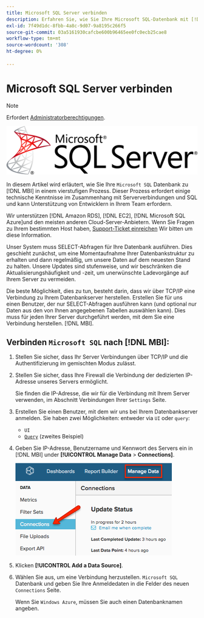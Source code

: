 ```yaml
---
title: Microsoft SQL Server verbinden
description: Erfahren Sie, wie Sie Ihre Microsoft SQL-Datenbank mit [!DNL MBI] in einem vierstufigen Prozess.
exl-id: 7f49d1dc-8fbb-4a8c-9d07-9a8195c266f5
source-git-commit: 03a5161930cafcbe600b96465ee0fc0ecb25cae8
workflow-type: tm+mt
source-wordcount: '308'
ht-degree: 0%

---
```


# Microsoft SQL Server verbinden

>[!NOTE]
>
>Erfordert [Administratorberechtigungen](../../../administrator/user-management/user-management.md).

![](../../../assets/MicrosoftSQLServer-logo.png)

In diesem Artikel wird erläutert, wie Sie Ihre `Microsoft SQL` Datenbank zu [!DNL MBI] in einem vierstufigen Prozess. Dieser Prozess erfordert einige technische Kenntnisse im Zusammenhang mit Serververbindungen und SQL und kann Unterstützung von Entwicklern in Ihrem Team erfordern.

Wir unterstützen [!DNL Amazon RDS], [!DNL EC2], [!DNL Microsoft SQL Azure]und den meisten anderen Cloud-Server-Anbietern. Wenn Sie Fragen zu Ihrem bestimmten Host haben, [Support-Ticket einreichen](../../../guide-overview.md) Wir bitten um diese Information.

Unser System muss SELECT-Abfragen für Ihre Datenbank ausführen. Dies geschieht zunächst, um eine Momentaufnahme Ihrer Datenbankstruktur zu erhalten und dann regelmäßig, um unsere Daten auf dem neuesten Stand zu halten. Unsere Updates sind stufenweise, und wir beschränken die Aktualisierungshäufigkeit und -zeit, um unerwünschte Ladevorgänge auf Ihrem Server zu vermeiden.

Die beste Möglichkeit, dies zu tun, besteht darin, dass wir über TCP/IP eine Verbindung zu Ihrem Datenbankserver herstellen. Erstellen Sie für uns einen Benutzer, der nur SELECT-Abfragen ausführen kann (und optional nur Daten aus den von Ihnen angegebenen Tabellen auswählen kann). Dies muss für jeden Ihrer Server durchgeführt werden, mit dem Sie eine Verbindung herstellen. [!DNL MBI].

## Verbinden `Microsoft SQL` nach [!DNL MBI]:

1. Stellen Sie sicher, dass Ihr Server Verbindungen über TCP/IP und die Authentifizierung im gemischten Modus zulässt.

1. Stellen Sie sicher, dass Ihre Firewall die Verbindung der dedizierten IP-Adresse unseres Servers ermöglicht.

   Sie finden die IP-Adresse, die wir für die Verbindung mit Ihrem Server verwenden, im Abschnitt Verbindungen Ihrer `Settings` Seite.

1. Erstellen Sie einen Benutzer, mit dem wir uns bei Ihrem Datenbankserver anmelden.  Sie haben zwei Möglichkeiten: entweder via `UI` oder `query`:
   * `UI`
   * [`Query`](http://sqlserverplanet.com/security/add-user) (zweites Beispiel)

1. Geben Sie IP-Adresse, Benutzername und Kennwort des Servers ein in [!DNL MBI] under **[!UICONTROL Manage Data** > **Connections]**.

   ![](../../../assets/manage-data-connections.png)

1. Klicken **[!UICONTROL Add a Data Source]**.

1. Wählen Sie aus, um eine Verbindung herzustellen. `Microsoft SQL` Datenbank und geben Sie Ihre Anmeldedaten in die Felder des neuen `Connections` Seite.

   Wenn Sie `Windows Azure`, müssen Sie auch einen Datenbanknamen angeben.
